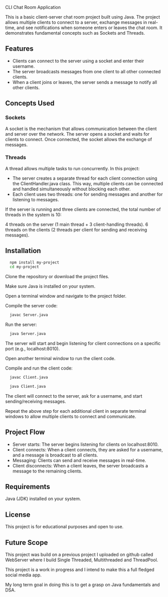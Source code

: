 
CLI Chat Room Application

This is a basic client-server chat room project built using Java. The project allows multiple clients to connect to a server, exchange messages in real-time, and see notifications when someone enters or leaves the chat room. It demonstrates fundamental concepts such as Sockets and Threads.


## Features

- Clients can connect to the server using a socket and enter their username.
- The server broadcasts messages from one client to all other connected clients.
- When a client joins or leaves, the server sends a message to notify all other clients.



## Concepts Used

### Sockets
A socket is the mechanism that allows communication between the client and server over the network. The server opens a socket and waits for clients to connect. Once connected, the socket allows the exchange of messages.

### Threads
A thread allows multiple tasks to run concurrently. In this project:

- The server creates a separate thread for each client connection using the ClientHandler.java class. This way, multiple clients can be connected and handled simultaneously without blocking each other.
- Each client uses two threads: one for sending messages and another for listening to messages.

If the server is running and three clients are connected, the total number of threads in the system is 10:

4 threads on the server (1 main thread + 3 client-handling threads).
6 threads on the clients (2 threads per client for sending and receiving messages).
## Installation


```bash
  npm install my-project
  cd my-project
```
Clone the repository or download the project files.

Make sure Java is installed on your system.

Open a terminal window and navigate to the project folder.

Compile the server code:

```bash
  javac Server.java
```

Run the server:

```bash
  java Server.java
```

The server will start and begin listening for client connections on a specific port (e.g., localhost:8010).

Open another terminal window to run the client code.

Compile and run the client code:

```bash
  javac Client.java
```
```bash
  java Client.java
```

The client will connect to the server, ask for a username, and start sending/receiving messages.

Repeat the above step for each additional client in separate terminal windows to allow multiple clients to connect and communicate.

## Project Flow

- Server starts: The server begins listening for clients on localhost:8010.
- Client connects: When a client connects, they are asked for a username, and a message is broadcast to all clients.
- Messaging: Clients can send and receive messages in real-time.
- Client disconnects: When a client leaves, the server broadcasts a message to the remaining clients.
## Requirements

Java (JDK) installed on your system.
## License

This project is for educational purposes and open to use.
## Future Scope

This project was build on a previous project I uploaded on github called WebServer where I build Single Threaded, Multithreaded and ThreadPool.

This project is a work in progress and I intend to make this a full fledged social media app. 

My long term goal in doing this is to get a grasp on Java fundamentals and DSA.